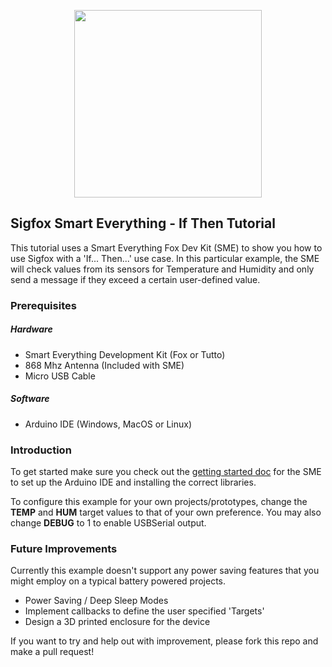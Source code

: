 <p align="center"><img src ="http://www.sigfox.com/themes/custom/sigfox/images/logo-2016.svg" width="300"></p>

## Sigfox Smart Everything - If Then Tutorial

This tutorial uses a Smart Everything Fox Dev Kit (SME) to show you how to use Sigfox with a 'If... Then...' use case. In this particular example, the SME will check values from its sensors for Temperature and Humidity and only send a message if they exceed a certain user-defined value.

### Prerequisites

##### Hardware

* Smart Everything Development Kit (Fox or Tutto)
* 868 Mhz Antenna (Included with SME)
* Micro USB Cable

##### Software

* Arduino IDE (Windows, MacOS or Linux)

### Introduction

To get started make sure you check out the [getting started doc](http://docs-europe.electrocomponents.com/webdocs/144b/0900766b8144b09d.pdf) for the SME to set up the Arduino IDE and installing the correct libraries.

To configure this example for your own projects/prototypes, change the **TEMP** and **HUM** target values to that of your own preference. You may also change **DEBUG** to 1 to enable USBSerial output.

### Future Improvements

Currently this example doesn't support any power saving features that you might employ on a typical battery powered projects.

* Power Saving / Deep Sleep Modes
* Implement callbacks to define the user specified 'Targets'
* Design a 3D printed enclosure for the device

If you want to try and help out with improvement, please fork this repo and make a pull request!
